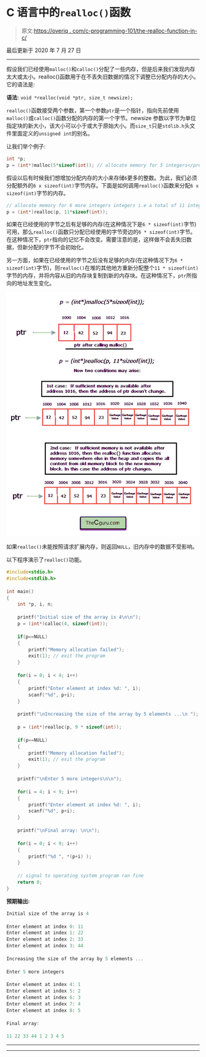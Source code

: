 # C 语言中的`realloc()`函数

> 原文:[https://overiq . com/c-programming-101/the-realloc-function-in-c/](https://overiq.com/c-programming-101/the-realloc-function-in-c/)

最后更新于 2020 年 7 月 27 日

* * *

假设我们已经使用`malloc()`和`calloc()`分配了一些内存，但是后来我们发现内存太大或太小。realloc()函数用于在不丢失旧数据的情况下调整已分配内存的大小。它的语法是:

**语法:** `void *realloc(void *ptr, size_t newsize);`

`realloc()`函数接受两个参数，第一个参数`ptr`是一个指针，指向先前使用`malloc()`或`calloc()`函数分配的内存的第一个字节。newsize 参数以字节为单位指定块的新大小，该大小可以小于或大于原始大小。而`size_t`只是`stdlib.h`头文件里面定义的`unsigned int`的别名。

让我们举个例子:

```c
int *p;
p = (int*)malloc(5*sizeof(int)); // allocate memory for 5 integers</pre>

```

假设以后有时候我们想增加分配内存的大小来存储`6`更多的整数。为此，我们必须分配额外的`6 x sizeof(int)`字节内存。下面是如何调用`realloc()`函数来分配`6 x sizeof(int)`字节的内存。

```c
// allocate memory for 6 more integers integers i.e a total of 11 integers
p = (int*)realloc(p, 11*sizeof(int));

```

如果在已经使用的字节之后有足够的内存(在这种情况下是`6 * sizeof(int)`字节)可用，那么`realloc()`函数只分配已经使用的字节旁边的`6 * sizeof(int)`字节。在这种情况下，`ptr`指向的记忆不会改变。需要注意的是，这样做不会丢失旧数据，但新分配的字节不会初始化。

另一方面，如果在已经使用的字节之后没有足够的内存(在这种情况下为`6 * sizeof(int)`字节)，则`realloc()`在堆的其他地方重新分配整个`11 * sizeof(int)`字节的内存，并将内容从旧的内存块复制到新的内存块。在这种情况下，`ptr`所指向的地址发生变化。

![](img/6584922289dc383af27f8aa6a3a2007a.png)

如果`realloc()`未能按照请求扩展内存，则返回`NULL`，旧内存中的数据不受影响。

以下程序演示了`realloc()`功能。

```c
#include<stdio.h>
#include<stdlib.h>

int main()
{
    int *p, i, n;

    printf("Initial size of the array is 4\n\n");
    p = (int*)calloc(4, sizeof(int));

    if(p==NULL)
    {
        printf("Memory allocation failed");
        exit(1); // exit the program
    }

    for(i = 0; i < 4; i++)
    {
        printf("Enter element at index %d: ", i);
        scanf("%d", p+i);
    }

    printf("\nIncreasing the size of the array by 5 elements ...\n ");

    p = (int*)realloc(p, 9 * sizeof(int));

    if(p==NULL)
    {
        printf("Memory allocation failed");
        exit(1); // exit the program
    }

    printf("\nEnter 5 more integers\n\n");

    for(i = 4; i < 9; i++)
    {
        printf("Enter element at index %d: ", i);
        scanf("%d", p+i);
    }

    printf("\nFinal array: \n\n");

    for(i = 0; i < 9; i++)
    {
        printf("%d ", *(p+i) );
    }

    // signal to operating system program ran fine
    return 0;
}

```

**预期输出:**

```c
Initial size of the array is 4

Enter element at index 0: 11
Enter element at index 1: 22
Enter element at index 2: 33
Enter element at index 3: 44

Increasing the size of the array by 5 elements ...

Enter 5 more integers

Enter element at index 4: 1
Enter element at index 5: 2
Enter element at index 6: 3
Enter element at index 7: 4
Enter element at index 8: 5

Final array:

11 22 33 44 1 2 3 4 5

```

* * *

* * *